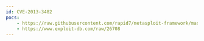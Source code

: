 ```yaml
---
id: CVE-2013-3482
pocs:
    - https://raw.githubusercontent.com/rapid7/metasploit-framework/master/modules/exploits/windows/fileformat/erdas_er_viewer_rf_report_error.rb
    - https://www.exploit-db.com/raw/26708
---
```

